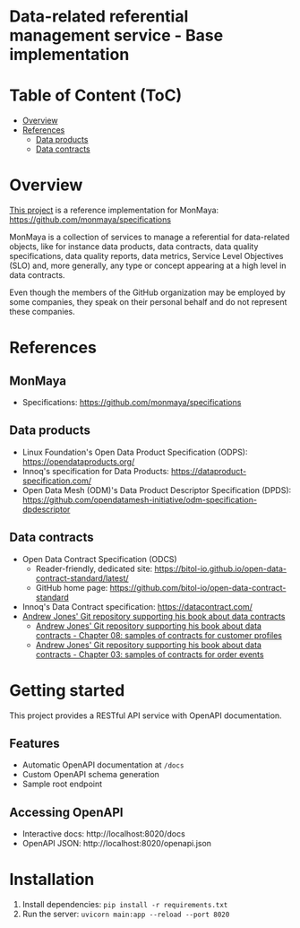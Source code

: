 Data-related referential management service - Base implementation
=================================================================

# Table of Content (ToC)
* [Overview](#overview)
* [References](#references)
  * [Data products](#data-products)
  * [Data contracts](#data-contracts)

# Overview
[This project](https://github.com/monmaya/base-impl) is a reference implementation
for MonMaya: https://github.com/monmaya/specifications

MonMaya is a collection of services to manage a referential for data-related
objects, like for instance data products, data contracts, data quality specifications,
data quality reports, data metrics, Service Level Objectives (SLO) and, more generally,
any type or concept appearing at a high level in data contracts.

Even though the members of the GitHub organization may be employed by some companies,
they speak on their personal behalf and do not represent these companies.

# References

## MonMaya
* Specifications: https://github.com/monmaya/specifications

## Data products
* Linux Foundation's Open Data Product Specification (ODPS): https://opendataproducts.org/
* Innoq's specification for Data Products: https://dataproduct-specification.com/
* Open Data Mesh (ODM)'s Data Product Descriptor Specification (DPDS): https://github.com/opendatamesh-initiative/odm-specification-dpdescriptor

## Data contracts
* Open Data Contract Specification (ODCS)
  * Reader-friendly, dedicated site: https://bitol-io.github.io/open-data-contract-standard/latest/
  * GitHub home page: https://github.com/bitol-io/open-data-contract-standard
* Innoq's Data Contract specification: https://datacontract.com/
* [Andrew Jones' Git repository supporting his book about data contracts](https://github.com/PacktPublishing/Driving-Data-Quality-with-Data-Contracts)
  * [Andrew Jones' Git repository supporting his book about data contracts - Chapter 08: samples of contracts for customer profiles](https://github.com/PacktPublishing/Driving-Data-Quality-with-Data-Contracts/tree/main/Chapter08/contracts)
  * [Andrew Jones' Git repository supporting his book about data contracts - Chapter 03: samples of contracts for order events](https://github.com/PacktPublishing/Driving-Data-Quality-with-Data-Contracts/blob/main/Chapter03/order_events.yaml)

# Getting started
This project provides a RESTful API service with OpenAPI documentation.

## Features
- Automatic OpenAPI documentation at `/docs`
- Custom OpenAPI schema generation
- Sample root endpoint

## Accessing OpenAPI
- Interactive docs: http://localhost:8020/docs
- OpenAPI JSON: http://localhost:8020/openapi.json

# Installation
1. Install dependencies: `pip install -r requirements.txt`
2. Run the server: `uvicorn main:app --reload --port 8020`
